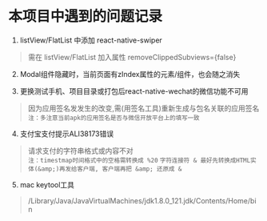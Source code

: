 本项目中遇到的问题记录
====================

1. listView/FlatList 中添加 react-native-swiper
> 需在 listView/FlatList 加入属性 removeClippedSubviews={false}

2. Modal组件隐藏时，当前页面有zIndex属性的元素/组件，也会随之消失

3. 更换测试手机、项目目录或打包后react-native-wechat的微信功能不可用
> 因为应用签名发发生的改变,需(用签名工具)重新生成与包名关联的应用签名  
> `注：多注意当前apk的应用签名是否与微信开放平台上的填写一致`

4. 支付宝支付提示ALI38173错误
> 请求支付的字符串格式或内容不对  
> `注：timestmap时间格式中的空格需转换成 %20`
> `字符连接符 & 最好先转换成HTML实体(&amp;)再发给客户端, 客户端再把 &amp; 还原成 &`

5. mac keytool工具
> /Library/Java/JavaVirtualMachines/jdk1.8.0_121.jdk/Contents/Home/bin